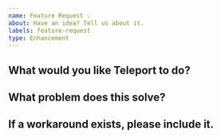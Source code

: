 ```yaml
---
name: Feature Request 💡
about: Have an idea? Tell us about it.
labels: feature-request
type: Enhancement
---
```

## What would you like Teleport to do?
<!-- Briefly describe the feature or enhancement you’d like to see added. -->

## What problem does this solve?
<!-- Explain what issue or pain point this feature addresses. -->

## If a workaround exists, please include it.
<!-- If there is a workaround, please describe it here. -->
